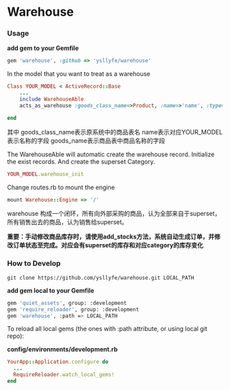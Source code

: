 # Warehouse

### Usage
**add gem to your Gemfile**

```ruby
gem 'warehouse', :github => 'ysllyfe/warehouse'
```

In the model that you want to treat as a warehouse

```ruby
Class YOUR_MODEL < ActiveRecord::Base
    ...
    include WarehouseAble
    acts_as_warehouse :goods_class_name=>Product, :name=>'name', :type=>'chinese name of the model', :goods_name=>'name'

end
```
其中
goods_class_name表示原系统中的商品表名
name表示对应YOUR_MODEL表示名称的字段
goods_name表示商品表中商品名称的字段

The WarehouseAble will automatic create the warehouse record.
Initialize the exist records. And create the superset Category.

```ruby
YOUR_MODEL.warehouse_init
```

Change routes.rb to mount the engine

```ruby
mount Warehouse::Engine => '/'
```

warehouse 构成一个闭环，所有向外部采购的商品，认为全部来自于superset，所有销售出去的商品，认为销售给superset。

**重要：手动修改商品库存时，请使用add_stocks方法，系统自动生成订单，并修改订单状态至完成。对应会有superset的库存和对应category的库存变化**

### How to Develop

`git clone https://github.com/ysllyfe/warehouse.git LOCAL_PATH`

**add gem local to your Gemfile**

```bash
gem 'quiet_assets', group: :development
gem 'require_reloader', group: :development
gem 'warehouse', :path => LOCAL_PATH
```
To reload all local gems (the ones with :path attribute, or using local git repo):

**config/environments/development.rb**

```ruby
YourApp::Application.configure do
  ...
  RequireReloader.watch_local_gems!
end
```


